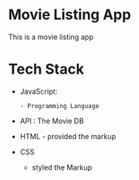 # Movie Listing App

This is a movie listing app

# Tech Stack

- JavaScript:

      - Programming Language
      
- API : The Movie DB
      
- HTML - provided the markup
- CSS 
     - styled the Markup
